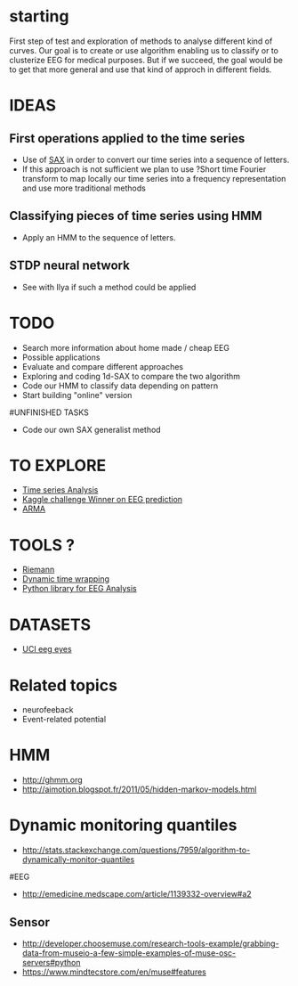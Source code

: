# starting

First step of test and exploration of methods to analyse different kind of curves.
Our goal is to create or use algorithm enabling us to classify or to clusterize EEG for medical purposes. But if we succeed, the goal would be to get that more general and use that kind of approch in different fields.

# IDEAS 
## First operations applied to the time series
+ Use of [SAX](https://github.com/dolaameng/pysax) in order to convert our time series into a sequence of letters.
+ If this approach is not sufficient we plan to use ?Short time Fourier transform to map locally our time series into a frequency representation and use more traditional methods

## Classifying pieces of time series  using HMM
+ Apply an HMM to the sequence of letters. 

## STDP neural network
+ See with Ilya if such a method could be applied


# TODO

+ Search more information about home made / cheap EEG
+ Possible applications
+ Evaluate and compare different approaches
+ Exploring and coding 1d-SAX to compare the two algorithm
+ Code our HMM to classify data depending on pattern
+ Start building "online" version

#UNFINISHED TASKS
+ Code our own SAX generalist method 

# TO EXPLORE
+ [Time series Analysis](https://sflscientific.com/data-science/) 
+ [Kaggle challenge Winner on EEG prediction](https://www.kaggle.com/c/grasp-and-lift-eeg-detection/)
+ [ARMA](https://bicorner.com/2015/11/16/time-series-analysis-using-ipython/)

# TOOLS ?
+ [Riemann](https://github.com/alexandrebarachant/pyRiemann)
+ [Dynamic time wrapping](https://en.wikipedia.org/wiki/Dynamic_time_warping)
+ [Python library for EEG Analysis](http://ptsa.readthedocs.io/en/latest/index.html)

# DATASETS
+ [UCI eeg eyes](https://archive.ics.uci.edu/ml/datasets/EEG+Eye+State)

# Related topics
+ neurofeeback
+ Event-related potential

# HMM
+ http://ghmm.org
+ http://aimotion.blogspot.fr/2011/05/hidden-markov-models.html

# Dynamic monitoring quantiles
+ http://stats.stackexchange.com/questions/7959/algorithm-to-dynamically-monitor-quantiles

#EEG
+ http://emedicine.medscape.com/article/1139332-overview#a2

## Sensor
+ http://developer.choosemuse.com/research-tools-example/grabbing-data-from-museio-a-few-simple-examples-of-muse-osc-servers#python
+ https://www.mindtecstore.com/en/muse#features